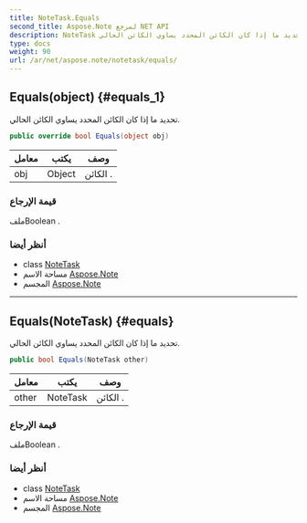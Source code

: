 ```yaml
---
title: NoteTask.Equals
second_title: Aspose.Note لمرجع NET API
description: NoteTask طريقة. تحديد ما إذا كان الكائن المحدد يساوي الكائن الحالي.
type: docs
weight: 90
url: /ar/net/aspose.note/notetask/equals/
---
```

## Equals(object) {#equals_1}

تحديد ما إذا كان الكائن المحدد يساوي الكائن الحالي.

```csharp
public override bool Equals(object obj)
```

| معامل | يكتب | وصف |
| --- | --- | --- |
| obj | Object | الكائن . |

### قيمة الإرجاع

ملفBoolean .

### أنظر أيضا

* class [NoteTask](../)
* مساحة الاسم [Aspose.Note](../../notetask/)
* المجسم [Aspose.Note](../../../)

---

## Equals(NoteTask) {#equals}

تحديد ما إذا كان الكائن المحدد يساوي الكائن الحالي.

```csharp
public bool Equals(NoteTask other)
```

| معامل | يكتب | وصف |
| --- | --- | --- |
| other | NoteTask | الكائن . |

### قيمة الإرجاع

ملفBoolean .

### أنظر أيضا

* class [NoteTask](../)
* مساحة الاسم [Aspose.Note](../../notetask/)
* المجسم [Aspose.Note](../../../)


